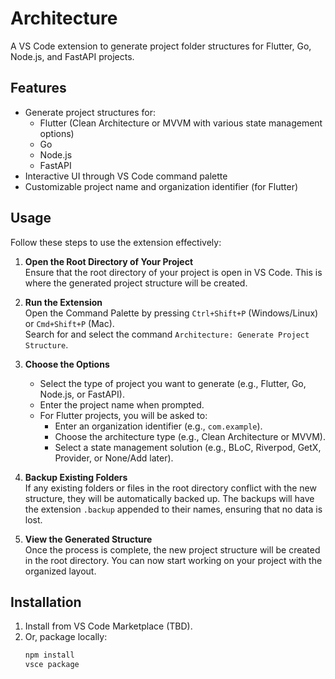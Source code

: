 # Architecture

A VS Code extension to generate project folder structures for Flutter, Go, Node.js, and FastAPI projects.

## Features

- Generate project structures for:
    - Flutter (Clean Architecture or MVVM with various state management options)
    - Go
    - Node.js
    - FastAPI
- Interactive UI through VS Code command palette
- Customizable project name and organization identifier (for Flutter)

## Usage

Follow these steps to use the extension effectively:

1. **Open the Root Directory of Your Project**  
     Ensure that the root directory of your project is open in VS Code. This is where the generated project structure will be created.

2. **Run the Extension**  
     Open the Command Palette by pressing `Ctrl+Shift+P` (Windows/Linux) or `Cmd+Shift+P` (Mac).  
     Search for and select the command `Architecture: Generate Project Structure`.

3. **Choose the Options**  
     - Select the type of project you want to generate (e.g., Flutter, Go, Node.js, or FastAPI).  
     - Enter the project name when prompted.  
     - For Flutter projects, you will be asked to:
         - Enter an organization identifier (e.g., `com.example`).  
         - Choose the architecture type (e.g., Clean Architecture or MVVM).  
         - Select a state management solution (e.g., BLoC, Riverpod, GetX, Provider, or None/Add later).

4. **Backup Existing Folders**  
     If any existing folders or files in the root directory conflict with the new structure, they will be automatically backed up. The backups will have the extension `.backup` appended to their names, ensuring that no data is lost.

5. **View the Generated Structure**  
     Once the process is complete, the new project structure will be created in the root directory. You can now start working on your project with the organized layout.

## Installation

1. Install from VS Code Marketplace (TBD).
2. Or, package locally:
     ```bash
     npm install
     vsce package
     ```